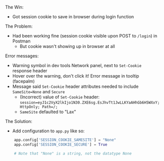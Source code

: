 <!-- title: Fixed: Configuring Flask to Store Session -->
<!-- summary: Note to self: sometimes error messages are hidden in tooltips. -->

The Win: 
- Got session cookie to save in browser during login function

The Problem: 
- Had been working fine (session cookie visible upon POST to `/login`) in Postman
  - But cookie wasn't showing up in browser at all

Error messages:   
- Warning symbol in dev tools Network panel, next to `Set-Cookie` response header
- Hover over the warning, don't click it! Error message in tooltip (facepalm)
- Message said `Set-Cookie` header attributes needed to include `SameSite=None` and `Secure`
  - (Incorrect) value of `Set-Cookie` header:               `session=eyJ1c2VyX2lkIjo1N30.ZXE6sg.EsJhvTt1JwLLKYaAHhGb6H5WXxY; HttpOnly; Path=/;`
  - `SameSite` defaulted to "Lax"

The Solution:
- Add configuration to `app.py` like so:
```py
    app.config['SESSION_COOKIE_SAMESITE'] = "None"
    app.config['SESSION_COOKIE_SECURE'] = True

    # Note that "None" is a string, not the datatype None
```
